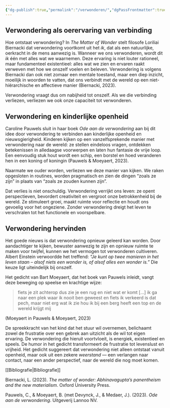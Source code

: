 ```yaml
---
{"dg-publish":true,"permalink":"/verwonderen/","dgPassFrontmatter":true}
---
```


## Verwondering als oerervaring van verbinding

Hoe ontstaat verwondering? In _The Matter of Wonder_ stelt filosofe Loriliai Biernacki dat verwondering voortkomt uit het _ik_, dat als een natuurlijke, oerkracht in de mens aanwezig is. Wanneer we ons verwonderen, wordt dit _ik_ één met alles wat we waarnemen. Deze ervaring is niet louter rationeel, maar fundamenteel existentieel: alles wat we zien en ervaren raakt verweven met hoe we onszelf voelen en beleven. Verwondering is volgens Biernacki dan ook niet zomaar een mentale toestand, maar een diep inzicht, moeilijk in woorden te vatten, dat ons verbindt met de wereld op een niet-hiërarchische en affectieve manier (Biernacki, 2023).

Verwondering vraagt dus om nabijheid tot onszelf. Als we die verbinding verliezen, verliezen we ook onze capaciteit tot verwonderen.

## Verwondering en kinderlijke openheid

Caroline Pauwels sluit in haar boek _Ode aan de verwondering_ aan bij dit idee door verwondering te verbinden aan kinderlijke openheid en nieuwsgierigheid. Kinderen kijken op een vanzelfsprekende manier met verwondering naar de wereld: ze stellen eindeloos vragen, ontdekken betekenissen in alledaagse voorwerpen en laten hun fantasie de vrije loop. Een eenvoudig stuk hout wordt een schip, een borstel en hoed veranderen hen in een koning of koningin (Pauwels & Moeyaert, 2023).

Naarmate we ouder worden, verliezen we deze manier van kijken. We raken opgesloten in routines, worden pragmatisch en zien de dingen “zoals ze zijn” in plaats van “zoals ze zouden kunnen zijn”.

Dat verlies is niet onschuldig. Verwondering verrijkt ons leven: ze opent perspectieven, bevordert creativiteit en vergroot onze betrokkenheid bij de wereld. Ze stimuleert groei, maakt ruimte voor reflectie en houdt ons gevoelig voor het ongeziene. Zonder verwondering dreigt het leven te verschralen tot het functionele en voorspelbare.

## Verwondering hervinden

Het goede nieuws is dat verwondering opnieuw geleerd kan worden. Door aandachtiger te kijken, bewuster aanwezig te zijn en opnieuw ruimte te maken voor twijfel, kunnen we het vermogen tot verwonderen cultiveren. Albert Einstein verwoordde het treffend: _“Je kunt op twee manieren in het leven staan – alsof niets een wonder is, of alsof alles een wonder is.”_ Die keuze ligt uiteindelijk bij onszelf.

Het gedicht van Bart Moeyaert, dat het boek van Pauwels inleidt, vangt deze beweging op speelse en krachtige wijze:

> fiets je zit achterop dus zie je een rug en niet wat er komt [...] ik ga naar een plek waar ik nooit ben geweest en fiets ik verkeerd is dat pech, maar niet erg wat ik zie hou ik bij een berg heeft een top en de wereld krijgt mij

(Moeyaert in Pauwels & Moeyaert, 2023)

De spreekkracht van het kind dat het stuur wil overnemen, belichaamt zowel de frustratie over een gebrek aan uitzicht als de wil tot eigen ervaring. De verwondering die hieruit voortvloeit, is energiek, existentieel en speels. De humor in het gedicht transformeert de frustratie tot levenslust en vrijheid. Het gedicht suggereert dat verwondering niet alleen ontstaat vanuit openheid, maar ook uit een zekere _weerstand_ — een verlangen naar contact, naar een ander perspectief, naar de wereld die nog moet komen.

[[Bibliografie\|Bibliografie]]

Biernacki, L. (2023). _The matter of wonder: Abhinavagupta’s panentheism and the new materialism_. Oxford University Press.

Pauwels, C., & Moeyaert, B. (met Devynck, J., & Medaer, J.). (2023). _Ode aan de verwondering_. Uitgeverij Lannoo NV.